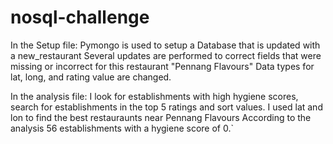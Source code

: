 # nosql-challenge
In the Setup file:
	Pymongo is used to setup a Database that is updated with a new_restaurant
	Several updates are performed to correct fields that were missing or incorrect for this restaurant "Pennang Flavours"
	Data types for lat, long, and rating value are changed.

In the analysis file:
	I look for establishments with high hygiene scores, search for establishments in the top 5 ratings and sort values.
 	I used lat and lon to find the best restauraunts near Pennang Flavours
 	According to the analysis 56 establishments with a hygiene score of 0.`
